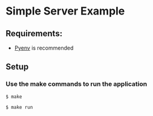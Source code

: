 # Simple Server Example
## Requirements:
- [Pyenv](https://github.com/pyenv/pyenv) is recommended
## Setup
### Use the make commands to run the application
```
$ make
```
```
$ make run
```
